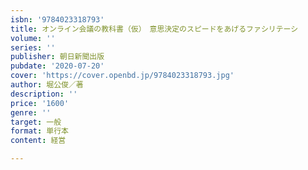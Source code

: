 ```yaml
---
isbn: '9784023318793'
title: オンライン会議の教科書（仮）　意思決定のスピードをあげるファシリテーシ
volume: ''
series: ''
publisher: 朝日新聞出版
pubdate: '2020-07-20'
cover: 'https://cover.openbd.jp/9784023318793.jpg'
author: 堀公俊／著
description: ''
price: '1600'
genre: ''
target: 一般
format: 単行本
content: 経営

---
```

